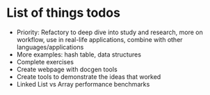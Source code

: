 # List of things todos
- Priority: Refactory to deep dive into study and research, more on workflow, use in real-life applications, combine with other languages/applications
- More examples: hash table, data structures
- Complete exercises
- Create webpage with docgen tools
- Create tools to demonstrate the ideas that worked
- Linked List vs Array performance benchmarks